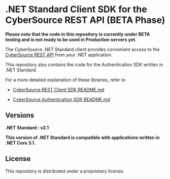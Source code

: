 # .NET Standard Client SDK for the CyberSource REST API (BETA Phase)

**Please note that the code in this repository is currently under BETA testing and is not ready to be used in Production servers yet.**

The CyberSource .NET Standard client provides convenient access to the [CyberSource REST API](https://developer.cybersource.com/api/reference/api-reference.html) from your .NET application.

This repository also contains the code for the Authentication SDK written in .NET Standard.

For a more detailed explanation of these libraries, refer to

* [CyberSource REST Client SDK README.md](./cybersource-rest-client-netstandard/README.md)

* [CyberSource Authentication SDK README.md](./cybersource-rest-auth-netstandard/README.md)

## Versions

**.NET Standard : v2.1**

**This version of .NET Standard is compatible with applications written in .NET Core 3.1.**

## License

This repository is distributed under a proprietary license.

